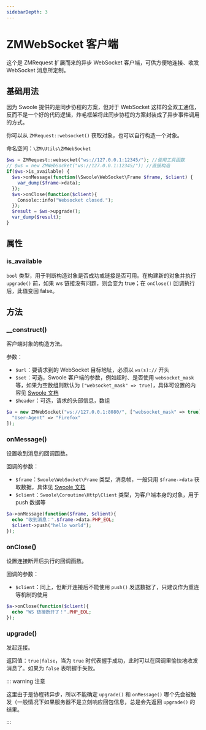 ```yaml
---
sidebarDepth: 3
---
```


# ZMWebSocket 客户端

这个是 ZMRequest 扩展而来的异步 WebSocket 客户端，可供方便地连接、收发 WebSocket 消息所定制。

## 基础用法

因为 Swoole 提供的是同步协程的方案，但对于 WebSocket 这样的全双工通信，反而不是一个好的代码逻辑，炸毛框架将此同步协程的方案封装成了异步事件调用的方式。

你可以从 `ZMRequest::websocket()` 获取对象，也可以自行构造一个对象。

命名空间：`\ZM\Utils\ZMWebSocket` 

```php
$ws = ZMRequest::websocket("ws://127.0.0.1:12345/"); //使用工具函数
// $ws = new ZMWebSocket("ws://127.0.0.1:12345/"); //直接构造
if($ws->is_available) {
  $ws->onMessage(function(\Swoole\WebSocket\Frame $frame, $client) {
    var_dump($frame->data);
  });
  $ws->onClose(function($client){
    Console::info("Websocket closed.");
  });
  $result = $ws->upgrade();
  var_dump($result);
}
```

## 属性

### is_available

`bool` 类型，用于判断构造对象是否成功或链接是否可用。在构建新的对象并执行 `upgrade()` 前，如果 ws 链接没有问题，则会变为 true；在 `onClose()` 回调执行后，此值变回 false。

## 方法

### __construct()

客户端对象的构造方法。

参数：

- `$url`：要请求到的 WebSocket 目标地址，必须以 `ws(s)://` 开头
- `$set`：可选，Swoole 客户端的参数，例如超时、是否使用 `websocket_mask` 等，如果为空数组则默认为 `["websocket_mask" => true]`，具体可设置的内容见 [Swoole 文档](https://wiki.swoole.com/#/coroutine_client/http_client?id=set)
- `$header`：可选，请求的头部信息，数组

```php
$a = new ZMWebSocket("ws://127.0.0.1:8080/", ["websocket_mask" => true], [
  "User-Agent" => "Firefox"
]);
```

### onMessage()

设置收到消息的回调函数。

回调的参数：

- `$frame`：`Swoole\WebSocket\Frame` 类型，消息帧，一般只用 `$frame->data` 获取数据，具体见 [Swoole 文档](https://wiki.swoole.com/#/websocket_server?id=swoolewebsocketframe)
- `$client`：`Swoole\Coroutine\Http\Client` 类型，为客户端本身的对象，用于 push 数据等

```php
$a->onMessage(function($frame, $client){
  echo "收到消息：".$frame->data.PHP_EOL;
  $client->push("hello world");
});
```

### onClose()

设置连接断开后执行的回调函数。

回调的参数：

- `$client`：同上，但断开连接后不能使用 `push()` 发送数据了，只建议作为重连等机制的使用

```php
$a->onClose(function($client){
  echo "WS 链接断开了！".PHP_EOL;
});
```

### upgrade()

发起连接。

返回值：`true|false`，当为 `true` 时代表握手成功，此时可以在回调里愉快地收发消息了。如果为 `false` 表明握手失败。

::: warning 注意

这里由于是协程转异步，所以不能确定 `upgrade()` 和 `onMessage()` 哪个先会被触发（一般情况下如果服务器不是立刻响应回包信息，总是会先返回 `upgrade()` 的结果。

:::